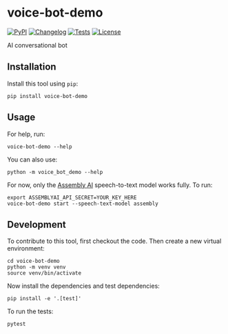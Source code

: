 # voice-bot-demo

[![PyPI](https://img.shields.io/pypi/v/voice-bot-demo.svg)](https://pypi.org/project/voice-bot-demo/)
[![Changelog](https://img.shields.io/github/v/release/helloworld/voice-bot-demo?include_prereleases&label=changelog)](https://github.com/helloworld/voice-bot-demo/releases)
[![Tests](https://github.com/helloworld/voice-bot-demo/workflows/Test/badge.svg)](https://github.com/helloworld/voice-bot-demo/actions?query=workflow%3ATest)
[![License](https://img.shields.io/badge/license-Apache%202.0-blue.svg)](https://github.com/helloworld/voice-bot-demo/blob/master/LICENSE)

AI conversational bot

## Installation

Install this tool using `pip`:

    pip install voice-bot-demo

## Usage

For help, run:

    voice-bot-demo --help

You can also use:

    python -m voice_bot_demo --help

For now, only the [Assembly AI](https://www.assemblyai.com/) speech-to-text model works fully. To run:

```
export ASSEMBLYAI_API_SECRET=YOUR_KEY_HERE
voice-bot-demo start --speech-text-model assembly
```

## Development

To contribute to this tool, first checkout the code. Then create a new virtual environment:

    cd voice-bot-demo
    python -m venv venv
    source venv/bin/activate

Now install the dependencies and test dependencies:

    pip install -e '.[test]'

To run the tests:

    pytest
